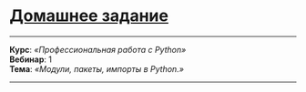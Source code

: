 # [Домашнее задание](https://github.com/netology-code/py-homeworks-advanced/tree/master/1.Import.Module.Package)

---

**Курс**: _«Профессиональная работа с Python»_  
**Вебинар**: 1    
**Тема**: _«Модули, пакеты, импорты в Python.»_

---
